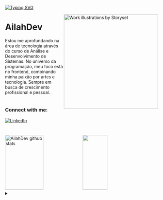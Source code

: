 [![Typing SVG](https://readme-typing-svg.herokuapp.com/?color=FF6A7E&size=25&center=true&vCenter=true&width=1000&lines=Welcome!;Ailah+here+:%29)](https://git.io/typing-svg)

<img align="right" alt="Work illustrations by Storyset" height="310" src="https://github.com/AilahDev/AilahDev/assets/156714730/47619c33-9119-4737-ab6d-ef8ee9adb5ae">

<h1>
    <a href="https://AilahDev.github.io/"></a>
    <span>AilahDev</span>
</h1>

<p align="left">Estou me aprofundando na área de tecnologia através do curso de Análise e Desenvolvimento de Sistemas. No universo da programação, meu foco está no frontend, combinando minha paixão por artes e tecnologia. Sempre em busca de crescimento profissional e pessoal.</p>

<h1>
<h3 align="left">Connect with me:</h3>

[![LinkedIn](https://img.shields.io/badge/-LinkedIn-000?style=for-the-badge&logo=linkedin&logoColor=FF6A7E&color:FFF)](https://www.linkedin.com/in/nathaliia/)
<h1></h1>

<div align="left">  
  <img width="50%" height="180px" src="https://github-readme-stats.vercel.app/api?username=AilahDev&show_icons=true&count_private=true&hide_border=true&title_color=FF6A7E&icon_color=3EA3BF&text_color=c9d1d9&bg_color=0d1117" alt="AilahDev github stats" /> 
  <img width="40%" height="180px" src="https://github-readme-stats.vercel.app/api/top-langs/?username=AilahDev&layout=compact&hide_border=true&title_color=FF6A7E&text_color=FFFFFF&bg_color=0d1117" />
</div>

<details align="left">
  <summary></summary> 
  <small>
 
  - Badges by <a href="https://shields.io/">shields.io</a><br>
  - Typing by <a href="https://github.com/DenverCoder1/readme-typing-svg/">typing-svg</a><br>
  - GitHub Stats by <a href="https://github.com/anuraghazra/github-readme-stats">anuraghazra</a>
  - Work illustrations by <a href="https://storyset.com/work"> storyset.com</a> (edited by author)
 
  </small>
</details>
